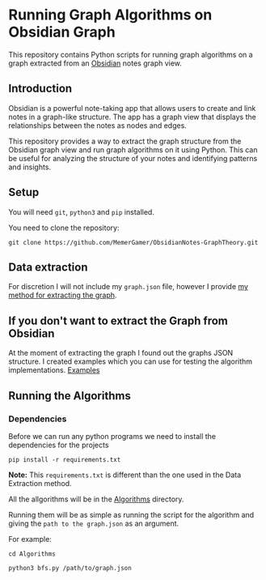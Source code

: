 # Running Graph Algorithms on Obsidian Graph

This repository contains Python scripts for running graph algorithms on a graph extracted from an [Obsidian](https://obsidian.md) notes graph view.

## Introduction

Obsidian is a powerful note-taking app that allows users to create and link notes in a graph-like structure. The app has a graph view that displays the relationships between the notes as nodes and edges.

This repository provides a way to extract the graph structure from the Obsidian graph view and run graph algorithms on it using Python. This can be useful for analyzing the structure of your notes and identifying patterns and insights.

## Setup

You will need `git`, `python3` and `pip` installed.

You need to clone the repository:

```console
git clone https://github.com/MemerGamer/ObsidianNotes-GraphTheory.git
```

## Data extraction

For discretion I will not include my `graph.json` file, however I provide [my method for extracting the graph](./DataExtraction/).

## If you don't want to extract the Graph from Obsidian

At the moment of extracting the graph I found out the graphs JSON structure. I created examples which you can use for testing the algorithm implementations.
[Examples](./DataExtraction/examples/)

## Running the Algorithms

### Dependencies

Before we can run any python programs we need to install the dependencies for the projects

```console
pip install -r requirements.txt
```

**Note:** This `requirements.txt` is different than the one used in the Data Extraction method.

All the allgorithms will be in the [Algorithms](./Algorithms/) directory.

Running them will be as simple as running the script for the algorithm and giving the `path to the graph.json` as an argument.

For example:

```console
cd Algorithms

python3 bfs.py /path/to/graph.json
```
